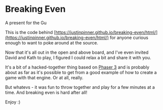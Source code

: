 # Breaking Even
A present for the Gu

This is the code behind [https://justinpinner.github.io/breaking-even/html/](https://justinpinner.github.io/breaking-even/html/)
for anyone curious enough to want to poke around at the source.

Now that it's all out in the open and above board, and I've even invited David and Kath to play, I figured I could relax 
a bit and share it with you.

It's a bit of a hacked-together thing based on [Phaser 3](https://github.com/photonstorm/phaser) and is probably about as far 
as it's possible to get from a good example of how to create a game with that engine. Or at all, really.

But whatevs - it was fun to throw together and play for a few minutes at a time. And breaking even is hard after all!

Enjoy :)
